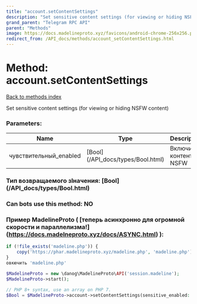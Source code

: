 ```yaml
---
title: "account.setContentSettings"
description: "Set sensitive content settings (for viewing or hiding NSFW content)"
grand_parent: "Telegram RPC API"
parent: "Methods"
image: https://docs.madelineproto.xyz/favicons/android-chrome-256x256.png
redirect_from: /API_docs/methods/account_setContentSettings.html
---
```

# Method: account.setContentSettings
[Back to methods index](index.html)



Set sensitive content settings (for viewing or hiding NSFW content)

### Parameters:

| Name     |    Type       | Description | Required |
|----------|---------------|-------------|----------|
|чувствительный\_enabled| [Bool] (/API_docs/types/Bool.html) | Включить контент NSFW | Дополнительно|


### Тип возвращаемого зlначения: [Bool] (/API_docs/types/Bool.html)

### Can bots use this method: **NO**


### Пример MadelineProto ( [теперь асинхронно для огромной скорости и параллелизма!] (https://docs.madelneproto.xyz/docs/ASYNC.html) ):


```php
if (!file_exists('madeline.php')) {
    copy('https://phar.madelineproto.xyz/madeline.php', 'madeline.php');
}
овкючить 'madeline.php'

$MadelineProto = new \danog\MadelineProto\API('session.madeline');
$MadelineProto->start();

// PHP 8+ syntax, use an array on PHP 7.
$Bool = $MadelineProto->account->setContentSettings(sensitive_enabled: Bool, );
```

